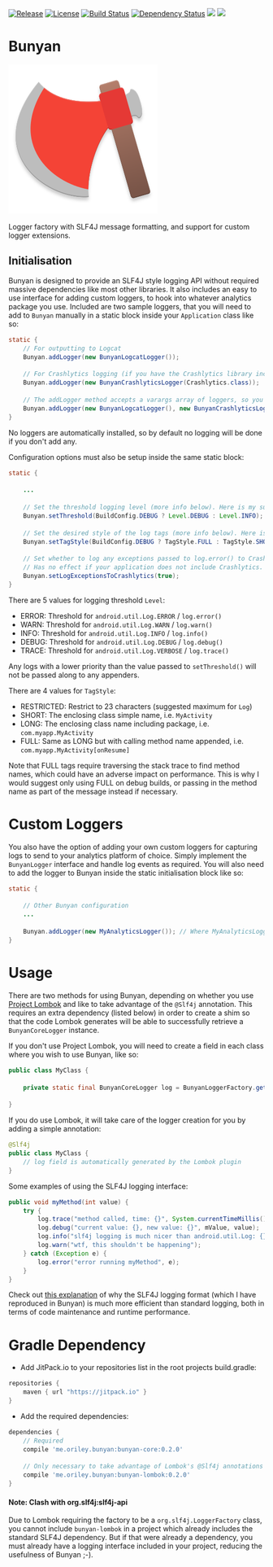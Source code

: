 [![Release](https://jitpack.io/v/com.github.oriley-me/bunyan.svg)](https://jitpack.io/#com.github.oriley-me/bunyan) [![License](https://img.shields.io/badge/license-Apache%202.0-blue.svg)](http://www.apache.org/licenses/LICENSE-2.0) [![Build Status](https://travis-ci.org/oriley-me/bunyan.svg?branch=master)](https://travis-ci.org/oriley-me/bunyan) [![Dependency Status](https://www.versioneye.com/user/projects/56b6a5840a0ff50035ba881d/badge.svg?style=flat)](https://www.versioneye.com/user/projects/56b6a5840a0ff50035ba881d)
<a href="http://www.methodscount.com/?lib=me.oriley.bunyan%3Abunyan-core%3A0.2.0"><img src="https://img.shields.io/badge/bunyan_core-methods: 75 | deps: 20 | size: 13 KB-f44336.svg"></img></a> <a href="http://www.methodscount.com/?lib=me.oriley.bunyan%3Abunyan-lombok%3A0.2.0"><img src="https://img.shields.io/badge/bunyan_lombok-methods: 5 | deps: 20 | size: 3 KB-f44336.svg"></img></a>

# Bunyan
![Logo](artwork/icon.png)

Logger factory with SLF4J message formatting, and support for custom logger extensions.

## Initialisation

Bunyan is designed to provide an SLF4J style logging API without required massive dependencies like most other libraries.
It also includes an easy to use interface for adding custom loggers, to hook into whatever analytics package you use.
Included are two sample loggers, that you will need to add to `Bunyan` manually in a static block inside your
`Application` class like so:

```java
static {
    // For outputting to Logcat
    Bunyan.addLogger(new BunyanLogcatLogger());

    // For Crashlytics logging (if you have the Crashlytics library included in your application)
    Bunyan.addLogger(new BunyanCrashlyticsLogger(Crashlytics.class));

    // The addLogger method accepts a varargs array of loggers, so you can include multiple in the same call:
    Bunyan.addLogger(new BunyanLogcatLogger(), new BunyanCrashlyticsLogger(Crashlytics.class));
}
```

No loggers are automatically installed, so by default no logging will be done if you don't add any.

Configuration options must also be setup inside the same static block:

```java
static {

    ...

    // Set the threshold logging level (more info below). Here is my suggested configuration (defaults to INFO).
    Bunyan.setThreshold(BuildConfig.DEBUG ? Level.DEBUG : Level.INFO);

    // Set the desired style of the log tags (more info below). Here is a suggested configuration (defaults to SHORT).
    Bunyan.setTagStyle(BuildConfig.DEBUG ? TagStyle.FULL : TagStyle.SHORT);

    // Set whether to log any exceptions passed to log.error() to Crashlytics as Non-Fatals. Defaults to false.
    // Has no effect if your application does not include Crashlytics.
    Bunyan.setLogExceptionsToCrashlytics(true);
}
```

There are 5 values for logging threshold `Level`:

 * ERROR:  Threshold for `android.util.Log.ERROR` / `log.error()`
 * WARN:   Threshold for `android.util.Log.WARN` / `log.warn()`
 * INFO:   Threshold for `android.util.Log.INFO` / `log.info()`
 * DEBUG:  Threshold for `android.util.Log.DEBUG` / `log.debug()`
 * TRACE:  Threshold for `android.util.Log.VERBOSE` / `log.trace()`

Any logs with a lower priority than the value passed to `setThreshold()` will not be passed along to any appenders.

There are 4 values for `TagStyle`:

 * RESTRICTED:  Restrict to 23 characters (suggested maximum for `Log`)
 * SHORT:       The enclosing class simple name, i.e. `MyActivity`
 * LONG:        The enclosing class name including package, i.e. `com.myapp.MyActivity`
 * FULL:        Same as LONG but with calling method name appended, i.e. `com.myapp.MyActivity[onResume]`

 Note that FULL tags require traversing the stack trace to find method names, which could have an adverse impact on
 performance. This is why I would suggest only using FULL on debug builds, or passing in the method name as part of
 the message instead if necessary.

# Custom Loggers

You also have the option of adding your own custom loggers for capturing logs to send to your analytics platform of
choice. Simply implement the `BunyanLogger` interface and handle log events as required. You will also need to add
the logger to Bunyan inside the static initialisation block like so:

```java
static {

    // Other Bunyan configuration
    ...

    Bunyan.addLogger(new MyAnalyticsLogger()); // Where MyAnalyticsLogger is your custom class
}
```

# Usage

There are two methods for using Bunyan, depending on whether you use [Project Lombok](https://projectlombok.org/) and like
to take advantage of the `@Slf4j` annotation. This requires an extra dependency (listed below) in order to create a shim
so that the code Lombok generates will be able to successfully retrieve a `BunyanCoreLogger` instance.

If you don't use Project Lombok, you will need to create a field in each class where you wish to use Bunyan, like so:

```java
public class MyClass {

    private static final BunyanCoreLogger log = BunyanLoggerFactory.getLogger(MyClass.class);

}
```

If you do use Lombok, it will take care of the logger creation for you by adding a simple annotation:

```java
@Slf4j
public class MyClass {
    // log field is automatically generated by the Lombok plugin
}
```

Some examples of using the SLF4J logging interface:

```java
public void myMethod(int value) {
    try {
        log.trace("method called, time: {}", System.currentTimeMillis());
        log.debug("current value: {}, new value: {}", mValue, value);
        log.info("slf4j logging is much nicer than android.util.Log: {}, how much?: {}", true, Integer.MAX_VALUE);
        log.warn("wtf, this shouldn't be happening");
    } catch (Exception e) {
        log.error("error running myMethod", e);
    }
}
```

Check out [this explanation](http://www.slf4j.org/faq.html#logging_performance) of why the SLF4J logging format (which
I have reproduced in Bunyan) is much more efficient than standard logging, both in terms of code maintenance and runtime
performance.

# Gradle Dependency

 * Add JitPack.io to your repositories list in the root projects build.gradle:

```gradle
repositories {
    maven { url "https://jitpack.io" }
}
```

 * Add the required dependencies:

```gradle
dependencies {
    // Required
    compile 'me.oriley.bunyan:bunyan-core:0.2.0'

    // Only necessary to take advantage of Lombok's @Slf4j annotations
    compile 'me.oriley.bunyan:bunyan-lombok:0.2.0'
}
```

#### Note: Clash with org.slf4j:slf4j-api

Due to Lombok requiring the factory to be a `org.slf4j.LoggerFactory` class, you cannot include `bunyan-lombok` in a
project which already includes the standard SLF4J dependency. But if that were already a dependency, you must already
have a logging interface included in your project, reducing the usefulness of Bunyan ;-).
